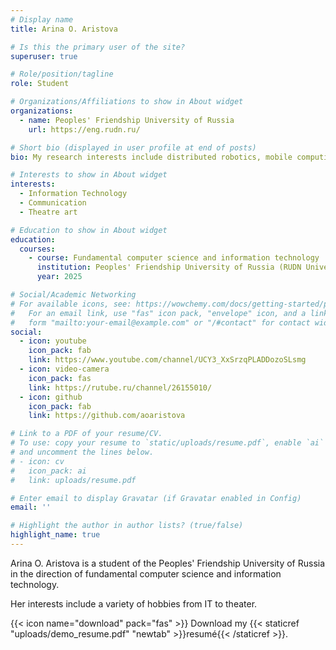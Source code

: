 ```yaml
---
# Display name
title: Arina O. Aristova

# Is this the primary user of the site?
superuser: true

# Role/position/tagline
role: Student

# Organizations/Affiliations to show in About widget
organizations:
  - name: Peoples' Friendship University of Russia
    url: https://eng.rudn.ru/

# Short bio (displayed in user profile at end of posts)
bio: My research interests include distributed robotics, mobile computing and programmable matter.

# Interests to show in About widget
interests:
  - Information Technology 
  - Communication
  - Theatre art

# Education to show in About widget
education:
  courses:
    - course: Fundamental computer science and information technology
      institution: Peoples' Friendship University of Russia (RUDN University)
      year: 2025

# Social/Academic Networking
# For available icons, see: https://wowchemy.com/docs/getting-started/page-builder/#icons
#   For an email link, use "fas" icon pack, "envelope" icon, and a link in the
#   form "mailto:your-email@example.com" or "/#contact" for contact widget.
social:
  - icon: youtube
    icon_pack: fab
    link: https://www.youtube.com/channel/UCY3_XxSrzqPLADDozoSLsmg
  - icon: video-camera
    icon_pack: fas
    link: https://rutube.ru/channel/26155010/
  - icon: github
    icon_pack: fab
    link: https://github.com/aoaristova

# Link to a PDF of your resume/CV.
# To use: copy your resume to `static/uploads/resume.pdf`, enable `ai` icons in `params.toml`,
# and uncomment the lines below.
# - icon: cv
#   icon_pack: ai
#   link: uploads/resume.pdf

# Enter email to display Gravatar (if Gravatar enabled in Config)
email: ''

# Highlight the author in author lists? (true/false)
highlight_name: true
---
```


Arina O. Aristova is a student of the Peoples' Friendship University of Russia in the direction of fundamental computer science and information technology. 

Her interests include a variety of hobbies from IT to theater.

{{< icon name="download" pack="fas" >}} Download my {{< staticref "uploads/demo_resume.pdf" "newtab" >}}resumé{{< /staticref >}}.
